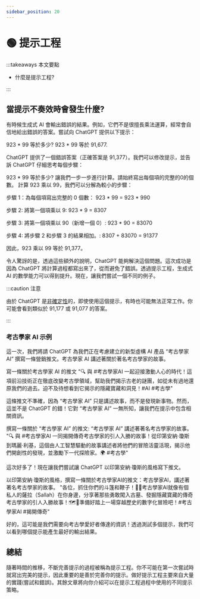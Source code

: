 ```yaml
---
sidebar_position: 20
---
```


# 🟢 提示工程

:::takeaways 本文要點

- 什麼是提示工程?

:::

## 當提示不奏效時會發生什麼?

有時候生成式 AI 會輸出錯誤的結果。例如，它們不是很擅長乘法運算，經常會自信地給出錯誤的答案。嘗試向 ChatGPT 提供以下提示：

<AIInput>
923 * 99 等於多少?
</AIInput>

<AIOutput>
923 * 99 等於 91,677.
</AIOutput>

ChatGPT 提供了一個錯誤答案（正確答案是 91,377）。我們可以修改提示，並告訴 ChatGPT 仔細思考每個步驟：

<AIInput>
923 * 99 等於多少? 讓我們一步一步進行計算。請始終寫出每個項的完整的0的個數。
</AIInput>

<AIOutput>
計算 923 乘以 99，我們可以分解為較小的步驟：

步驟 1：為每個項寫出完整的 0 個數：
923 \* 99 = 923 \* 990

步驟 2: 將第一個項乘以 9:
923 \* 9 = 8307

步驟 3: 將第一個項乘以 90（新增一個 0）:
923 \* 90 = 83070

步驟 4: 將步驟 2 和步驟 3 的結果相加。:
8307 + 83070 = 91377

因此，923 乘以 99 等於 91,377。
</AIOutput>

令人驚訝的是，透過這些額外的說明，ChatGPT 能夠解決這個問題。這次成功是因為 ChatGPT 將計算過程都寫出來了，從而避免了錯誤。透過提示工程，生成式 AI 的數學能力可以得到提升。現在，讓我們嘗試一個不同的例子。

:::caution 注意

由於 ChatGPT 是<a href="https://learnprompting.org/docs/basics/configuration_hyperparameters">非確定性</a>的，即使使用這個提示，有時也可能無法正常工作。你可能會看到類似於 91,177 或 91,077 的答案。

:::

### 考古學家 AI 示例

這一次，我們將請 ChatGPT 為我們正在考慮建立的新型虛構 AI 產品 “考古學家 AI” 撰寫一條營銷推文。考古學家 AI 講述著關於著名考古學家的故事。

<AIInput>
寫一條關於考古學家 AI 的推文
</AIInput>

<AIOutput>
"🔍 與 #考古學家AI 一起迎接激動人心的時代！這項前沿技術正在徹底改變考古學領域，幫助我們揭示古老的謎團，如從未有過地還原我們的過去。迫不及待想看到它揭示的隱藏寶藏和洞見！#AI #考古學"
</AIOutput>

這條推文不準確，因為 “考古學家 AI” 只是講述故事，而不是發現新事物。然而，這並不是 ChatGPT 的錯！它對 “考古學家 AI” 一無所知，讓我們在提示中包含相關資訊。

<AIInput>
撰寫一條關於 “考古學家 AI” 的推文: “考古學家 AI” 講述著著名考古學家的故事。
</AIInput>

<AIOutput>
"🔍 與 #考古學家AI 一同揭開傳奇考古學家的引人入勝的故事！從印第安納·瓊斯到瑪麗·利基，這個由人工智慧驅動的故事講述者將他們的冒險活靈活現，揭示他們開創性的發現，並激勵下一代探險家。🌍 #考古學"
</AIOutput>

這次好多了！現在讓我們嘗試讓 ChatGPT 以印第安納·瓊斯的風格寫下推文。

<AIInput>
以印第安納·瓊斯的風格，撰寫一條關於考古學家AI的推文：考古學家AI，講述著著名考古學家的故事。
</AIInput>

<AIOutput>
"各位，抓住你們的斗篷和鞭子！🎩🔥考古學家AI就像有個私人的薩拉（Sallah）在你身邊，分享著那些勇敢闖入古墓、發掘隱藏寶藏的傳奇考古學家的引人入勝故事！🗺️💎準備好踏上一場穿越歷史的數字化冒險吧！#考古學家AI #揭開傳奇"
</AIOutput>

好的，這可能是我們需要向考古學愛好者傳達的資訊！透過測試多個提示，我們可以看到哪個提示能產生最好的輸出結果。

## 總結

隨著時間的推移，不斷完善提示的過程被稱為提示工程。你不可能在第一次嘗試時就寫出完美的提示，因此重要的是善於完善你的提示。做好提示工程主要來自大量的實踐(嘗試和錯誤)。其餘文章將向你介紹可以在提示工程過程中使用的不同提示策略。
